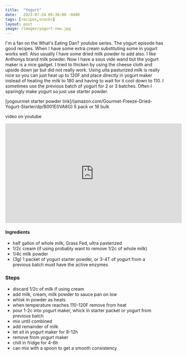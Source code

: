 ```yaml
---
title:  "Yogurt"
date:   2023-07-24 09:30:00 -0400
tags: [recipes,snacks]
layout: post
image: /images/yogurt-new.jpg
---
```


I'm a fan on the What's Eating Dan? youtube series.  The yogurt episode has good recipes.  When I have some extra cream substituting some in yogurt works well.  Also usually I have some dried milk powder to add also.  I like Anthonys brand milk powder.  Now I have a sous vide wand but the yogurt maker is a nice gadget.  I tried to thicken by using the cheese cloth and upside down jar but did not really work.  Using ulta pasturized milk is really nice so you can just heat up to 120F and place directly in yogurt maker instead of heating the milk to 180 and having to wait for it cool down to 110.  I sometimes use the previous batch of 
yogurt for 2 or 3 batches.  Often I sparingly make yogurt so just use starter powder.

[yogourmet starter powder link]/(amazon.com/Gourmet-Freeze-Dried-Yogurt-Starter/dp/B001E0VA8G) 5 pack or 16 bulk


video on youtube
<iframe width="560" height="315" src="https://www.youtube.com/embed/fqvouttKjZ0" title="YouTube video player" frameborder="0" allow="accelerometer; autoplay; clipboard-write; encrypted-media; gyroscope; picture-in-picture; web-share" allowfullscreen></iframe>

#### Ingredients
- half gallon of whole milk,  Grass Fed, ultra pasterized
- 1/2c cream (if using probably want to remove 1/2c of whole milk)
- 1/4c milk powder
- (3g) 1 packet of yogurt starter powder, or 3-4T of yogurt from a previous batch must have the active enzymes

### Steps
- discard 1/2c of milk if using cream
- add milk, cream, milk powder to sauce pan on low
- whisk in powder as heats
- when temperature reaches 110-120F remove from heat
- pour 1-2c into yogurt maker, whick in starter packet or yogurt from previous batch
- mix until combined
- add remainder of milk
- let sit in yogurt maker for 8-12h
- remove from yogurt maker
- chill in fridge for 4-6h
- can mix with a spoon to get a smooth consistency